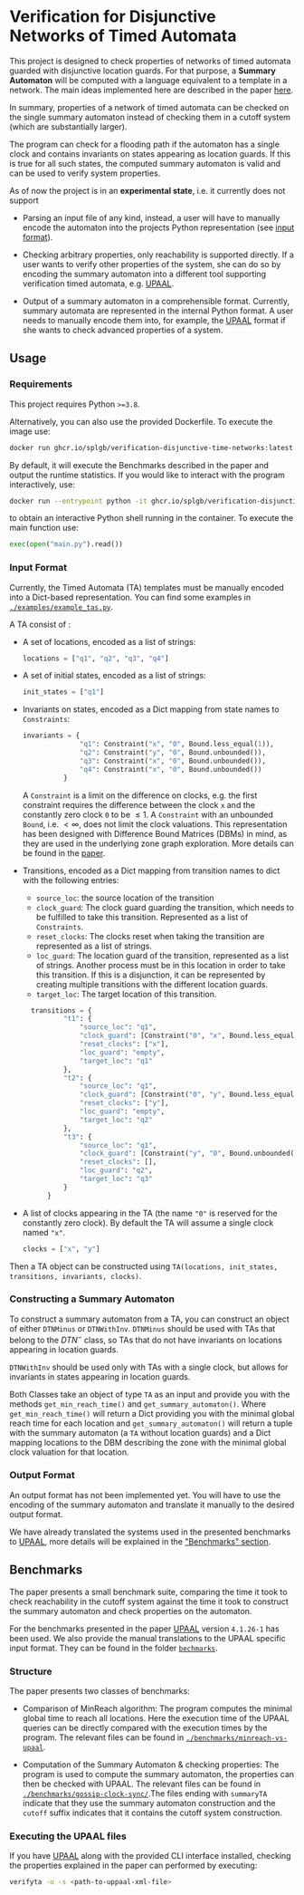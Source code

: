 # Verification for Disjunctive Networks of Timed Automata

This project is designed to check properties of networks of
timed automata guarded with disjunctive location guards. For that purpose, a
**Summary Automaton** will be computed with a language equivalent to a template
in a network. The main ideas implemented here are described in the
paper [here][paper].

In summary, properties of a network of timed automata can be checked on the
single summary automaton instead of checking them in a cutoff system (which are
substantially larger).

The program can check for a flooding path if the automaton has a single clock
and contains invariants on states appearing as location guards. If this is true
for all such states, the computed summary automaton is valid and can be used to
verify system properties.

As of now the project is in an **experimental state**, i.e. it currently does not
support

- Parsing an input file of any kind, instead, a user will have to manually
  encode the automaton into the projects Python representation (see
  [input format](#input-format)).

- Checking arbitrary properties, only reachability is supported directly. If a
  user wants to verify other properties of the system, she can do so by
  encoding the summary automaton into a different tool supporting verification
  timed automata, e.g. [UPAAL][UPAAL].

- Output of a summary automaton in a comprehensible format. Currently, summary
  automata are represented in the internal Python format. A user needs to
  manually encode them into, for example, the [UPAAL][UPAAL] format if
  she wants to check advanced properties of a system.

## Usage

### Requirements

This project requires Python `>=3.8`.

Alternatively, you can also use the provided Dockerfile. To execute the image
use:

```bash
docker run ghcr.io/splgb/verification-disjunctive-time-networks:latest
```

By default, it will execute the Benchmarks described in the paper and output
the runtime statistics. If you would like to interact with the program
interactively, use:

```bash
docker run --entrypoint python -it ghcr.io/splgb/verification-disjunctive-time-networks:latest
```

to obtain an interactive Python shell running in the container. To execute the
main function use:

```python
exec(open("main.py").read())
```

### Input Format

Currently, the Timed Automata (TA) templates must be manually encoded into a
Dict-based representation. You can find some examples in
[`./examples/example_tas.py`](./examples/example_tas.py).

A TA consist of :

- A set of locations, encoded as a list of strings:

  ```python
  locations = ["q1", "q2", "q3", "q4"]
  ```

- A set of initial states, encoded as a list of strings:

  ```python
  init_states = ["q1"]
  ```

- Invariants on states, encoded as a Dict mapping from state names to
  `Constraints`:

  ```python
  invariants = {
                "q1": Constraint("x", "0", Bound.less_equal(1)),
                "q2": Constraint("y", "0", Bound.unbounded()),
                "q3": Constraint("x", "0", Bound.unbounded()),
                "q4": Constraint("x", "0", Bound.unbounded())
            }
  ```

  A `Constraint` is a limit on the difference on clocks, e.g. the first
  constraint requires the difference between the clock `x` and the constantly
  zero clock `0` to be $\leq 1$. A `Constraint` with an unbounded `Bound`, i.e.
  $< \infty$, does not limit the clock valuations. This representation has been
  designed with Difference Bound Matrices (DBMs) in mind, as they are used in
  the underlying zone graph exploration. More details can be found in the
  [paper][paper].

- Transitions, encoded as a Dict mapping from transition names to dict with the
  following entries:

  - `source_loc`: the source location of the transition
  - `clock_guard`: The clock guard guarding the transition, which needs to be
    fulfilled to take this transition. Represented as a list of `Constraints`.
  - `reset_clocks`: The clocks reset when taking the transition are represented
    as a list of strings.
  - `loc_guard`: The location guard of the transition, represented as a list
    of strings. Another process must be in this location in order to take
    this transition. If this is a disjunction, it can be represented by creating
    multiple transitions with the different location guards.
  - `target_loc`: The target location of this transition.

  ```python
    transitions = {
            "t1": {
                "source_loc": "q1",
                "clock_guard": [Constraint("0", "x", Bound.less_equal(-1))],
                "reset_clocks": ["x"],
                "loc_guard": "empty",
                "target_loc": "q1"
            },
            "t2": {
                "source_loc": "q1",
                "clock_guard": [Constraint("0", "y", Bound.less_equal(-5))],
                "reset_clocks": ["y"],
                "loc_guard": "empty",
                "target_loc": "q2"
            },
            "t3": {
                "source_loc": "q1",
                "clock_guard": [Constraint("y", "0", Bound.unbounded())],
                "reset_clocks": [],
                "loc_guard": "q2",
                "target_loc": "q3"
            }
        }
  ```

- A list of clocks appearing in the TA (the name `"0"` is reserved for the
  constantly zero clock). By default the TA will assume a single clock
  named `"x"`.

  ```python
  clocks = ["x", "y"]
  ```

Then a TA object can be constructed using
`TA(locations, init_states, transitions, invariants, clocks)`.

### Constructing a Summary Automaton

To construct a summary automaton from a TA, you can construct an object of
either `DTNMinus` or `DTNWithInv`. `DTNMinus` should be used with TAs that
belong to the $DTN^-$ class, so TAs that do not have invariants on locations
appearing in location guards.

`DTNWithInv` should be used only with TAs with a single clock, but allows for
invariants in states appearing in location guards.

Both Classes take an object of type `TA` as an input and provide you with the
methods `get_min_reach_time()` and `get_summary_automaton()`. Where
`get_min_reach_time()` will return a Dict providing you with the minimal global
reach time for each location and `get_summary_automaton()` will return a tuple
with the summary automaton (a `TA` without location guards) and a Dict mapping
locations to the DBM describing the zone with the minimal global clock valuation
for that location.

### Output Format

An output format has not been implemented yet. You will have to use the encoding
of the summary automaton and translate it manually to the desired output format.

We have already translated the systems used in the presented benchmarks to
[UPAAL][UPAAL], more details will be explained in the ["Benchmarks" section](#benchmarks).

## Benchmarks

The paper presents a small benchmark suite, comparing the time it took to check
reachability in the cutoff system against the time it took to construct the
summary automaton and check properties on the automaton.

For the benchmarks presented in the paper [UPAAL][UPAAL] version `4.1.26-1` has
been used. We also provide the manual translations to the UPAAL specific input
format. They can be found in the folder [`bechmarks`](./benchmarks/).

### Structure

The paper presents two classes of benchmarks:

- Comparison of MinReach algorithm: The program computes the minimal global time
  to reach all locations. Here the execution time of the UPAAL queries
  can be directly compared with the execution times by the program. The relevant
  files can be found in
  [`./benchmarks/minreach-vs-upaal`](./benchmarks/minreach-vs-uppaal/).

- Computation of the Summary Automaton & checking properties: The program is
  used to compute the summary automaton, the properties can then be checked with
  UPAAL. The relevant files can be found in
  [`./benchmarks/gossip-clock-sync/`](./benchmarks/gossip-clock-sync/).The files
  ending with `summaryTA` indicate that they use the summary automaton
  construction and the `cutoff` suffix indicates that it contains the cutoff
  system construction.

### Executing the UPAAL files

If you have [UPAAL][UPAAL] along with the provided CLI interface installed,
checking the properties explained in the paper can performed by executing:

```bash
verifyta -u -s <path-to-uppaal-xml-file>
```

[paper]:[TODO]
[UPAAL]:[https://uppaal.org/]
